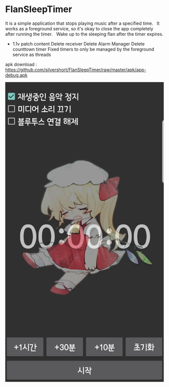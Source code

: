 # FlanSleepTimer
 It is a simple application that stops playing music after a specified time.
 
 It works as a foreground service, so it's okay to close the app completely after running the timer.
 
 Wake up to the sleeping flan after the timer expires.
 
- 1.1v patch content
Delete receiver
Delete Alarm Manager
Delete counttown timer
Fixed timers to only be managed by the foreground service as threads
 
 
 apk download : https://github.com/silvershort/FlanSleepTimer/raw/master/apk/app-debug.apk


![이미지](./image/read_image.jpg)
